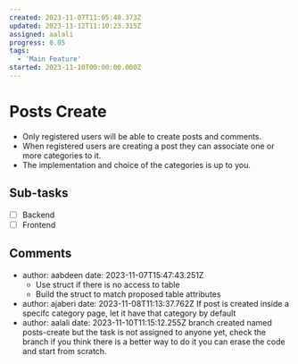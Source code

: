 ```yaml
---
created: 2023-11-07T11:05:40.373Z
updated: 2023-11-12T11:10:23.315Z
assigned: aalali
progress: 0.05
tags:
  - 'Main Feature'
started: 2023-11-10T00:00:00.000Z
---
```


# Posts Create

- Only registered users will be able to create posts and comments.
- When registered users are creating a post they can associate one or more categories to it.
- The implementation and choice of the categories is up to you.

## Sub-tasks

- [ ] Backend
- [ ] Frontend

## Comments

- author: aabdeen
  date: 2023-11-07T15:47:43.251Z
  - Use struct if there is no access to table
  - Build the struct to match proposed table attributes
- author: ajaberi
  date: 2023-11-08T11:13:37.762Z
  If post is created inside a specifc category page, let it have that category by default
- author: aalali
  date: 2023-11-10T11:15:12.255Z
  branch created named posts-create but the task is not assigned to anyone yet, check the branch if you think there is a better way to do it you can erase the code and start from scratch.
